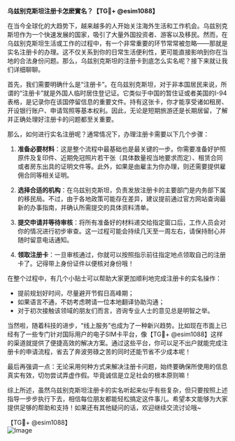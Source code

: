 **乌兹别克斯坦注册卡怎麽實名？【TG💪+ @esim1088】**

在当今全球化的大趋势下，越来越多的人开始关注海外生活和工作机会。乌兹别克斯坦作为一个快速发展的国家，吸引了大量外国投资者、游客以及移民。然而，在乌兹别克斯坦生活或工作的过程中，有一个非常重要的环节常常被忽略——那就是实名注册卡的办理。这不仅关系到你的日常生活便利性，更可能直接影响到你在当地的合法身份问题。那么，乌兹别克斯坦的注册卡到底怎么实名呢？接下来就让我们详细聊聊。

首先，我们需要明确什么是“注册卡”。在乌兹别克斯坦，对于非本国居民来说，所谓的“注册卡”就是外国人临时居住登记证。它类似于中国的暂住证或者美国的I-94表格，是记录你在该国停留信息的重要文件。持有这张卡，你才能享受诸如租房、开设银行账户、申请驾照等基本权利。因此，无论是短期旅游还是长期居留，了解并正确处理好注册卡的问题都至关重要。

那么，如何进行实名注册呢？通常情况下，办理注册卡需要以下几个步骤：

1. **准备必要材料**：这是整个流程中最基础也是最关键的一步。你需要准备好护照原件及复印件、近期免冠照片若干张（具体数量视当地要求而定）、租赁合同或者房东出具的证明文件等。此外，如果是由雇主为你办理，则还需要提供雇佣合同等相关证明。

2. **选择合适的机构**：在乌兹别克斯坦，负责发放注册卡的主要部门是内务部下属的移民局。不过，由于各地政策可能存在差异，建议提前通过官方网站查询最新的办事指南，并确认所需提交的具体资料清单。

3. **提交申请并等待审核**：将所有准备好的材料递交给指定窗口后，工作人员会对你的情况进行初步审查。这一过程可能会持续几天至一周左右，请保持耐心并随时留意电话通知。

4. **领取注册卡**：一旦审核通过，你就可以按照指示前往指定地点领取自己的注册卡了。记得带上身份证件以便核对身份哦！

在整个过程中，有几个小贴士可以帮助大家更加顺利地完成注册卡的实名操作：

- 提前规划好时间，尽量避开节假日高峰期；
- 如果语言不通，不妨考虑聘请一位本地翻译协助沟通；
- 对于初次接触该领域的朋友们而言，咨询专业人士的意见总是明智之举。

当然啦，随着科技的进步，“线上服务”也成为了一种新兴趋势。比如现在市面上已经有了一些专门针对国际用户的电子SIM卡平台，像【TG💪+ @esim1088】这样的渠道就提供了便捷高效的解决方案。通过这些平台，你可以足不出户就能完成注册卡的申请流程，省去了奔波劳碌之苦的同时还能节省不少成本呢！

最后再强调一点：无论采用何种方式来解决注册卡问题，始终要确保所使用的信息真实有效，切勿尝试弄虚作假。毕竟诚信是立足社会的根本原则嘛！

综上所述，虽然乌兹别克斯坦注册卡的实名听起来似乎有些复杂，但只要按照上述指导一步步执行下去，相信每位朋友都能轻松搞定这件事儿。希望本文能够为大家提供足够的帮助和支持！如果还有其他疑问的话，欢迎继续交流讨论哦~

【TG💪+ @esim1088】  
![Image](https://i.postimg.cc/4NQfJmqS/Snipaste-2025-05-13-00-14-12.png)